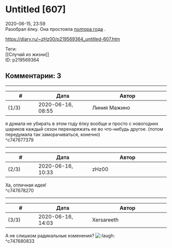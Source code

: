 Untitled [607]
==============

  
2020-06-15, 23:59  
 Разобрал ёлку. Она простояла  [полтора года](День%20рождения%20только%20раз%20в%20году)  .   
  
<https://diary.ru/~zHz00/p219569364_untitled-607.htm>  
  
Теги:  
[[Случай из жизни]]  
ID: p219569364  


Комментарии: 3
--------------

  


---



|         #         |              Дата              |                     Автор                     |           ID           |
| --- | --- | --- | --- |
| (1/3) | 2020-06-16, 08:55 | Линия Мажино | c747677379 |

  
 я думала не убирать в этом году ёлку вообще и просто с новогодних шариков каждый сезон перенаряжать ее во что-нибудь другое. (потом передумала так заморачиваться, конечно)   
 ^c747677379

---



|         #         |              Дата              |                     Автор                     |           ID           |
| --- | --- | --- | --- |
| (2/3) | 2020-06-16, 10:33 | zHz00 | c747678270 |

  
 Ха, отличная идея!   
 ^c747678270

---



|         #         |              Дата              |                     Автор                     |           ID           |
| --- | --- | --- | --- |
| (3/3) | 2020-06-16, 14:03 | Xersareeth | c747680833 |

  
 А не слишком радикальные изменения? ![:laugh:](http://static.diary.ru/picture/1126.gif)   
 ^c747680833